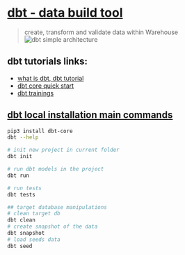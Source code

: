 # [dbt - data build tool](https://docs.getdbt.com/docs/introduction)
> create, transform and validate data within Warehouse  
![dbt simple architecture](https://github.com/dbt-labs/dbt-core/raw/202cb7e51e218c7b29eb3b11ad058bd56b7739de/etc/dbt-transform.png)

## dbt tutorials links:
* [what is dbt, dbt tutorial](https://www.startdataengineering.com/post/dbt-data-build-tool-tutorial/)
* [dbt core quick start](https://docs.getdbt.com/quickstarts/codespace?step=1)
* [dbt trainings](https://www.getdbt.com/dbt-learn/)
  
## [dbt local installation main commands](https://github.com/HarunMbaabu/Data-Build-Tool-Ultimate-Guide)
```sh
pip3 install dbt-core
dbt --help

# init new project in current folder
dbt init 

# run dbt models in the project
dbt run

# run tests
dbt tests

## target database manipulations
# clean target db
dbt clean
# create snapshot of the data
dbt snapshot
# load seeds data
dbt seed
```